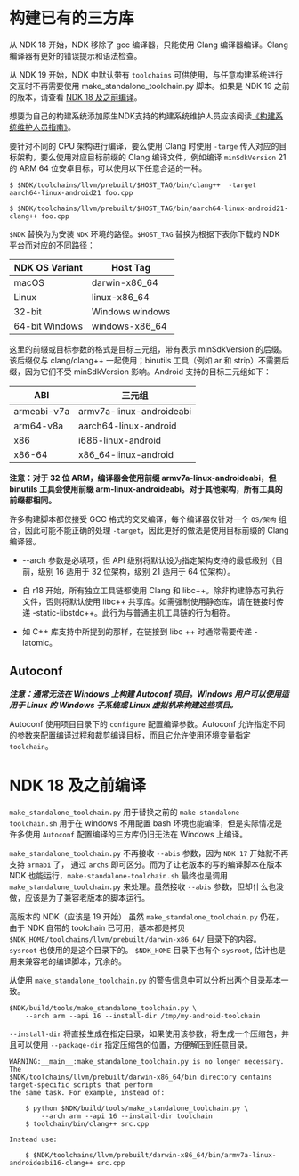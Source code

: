 # 构建已有的三方库

从 NDK 18 开始，NDK 移除了 gcc 编译器，只能使用 Clang 编译器编译。Clang 编译器有更好的错误提示和语法检查。

从 NDK 19 开始，NDK 中默认带有 `toolchains` 可供使用，与任意构建系统进行交互时不再需要使用 make_standalone_toolchain.py 脚本。如果是 NDK 19 之前的版本，请查看 [NDK 18 及之前编译](https://developer.android.com/ndk/guides/standalone_toolchain)。

想要为自己的构建系统添加原生NDK支持的构建系统维护人员应该阅读[《构建系统维护人员指南》](https://android.googlesource.com/platform/ndk/+/master/docs/BuildSystemMaintainers.md)。


要针对不同的 CPU 架构进行编译，要么使用 Clang 时使用 `-targe` 传入对应的目标架构，要么使用对应目标前缀的 Clang 编译文件，例如编译 `minSdkVersion` 21 的 ARM 64 位安卓目标，可以使用以下任意合适的一种。

```shell
$ $NDK/toolchains/llvm/prebuilt/$HOST_TAG/bin/clang++  -target aarch64-linux-android21 foo.cpp
```

```shell
$ $NDK/toolchains/llvm/prebuilt/$HOST_TAG/bin/aarch64-linux-android21-clang++ foo.cpp
```

`$NDK` 替换为为安装 `NDK` 环境的路径。`$HOST_TAG` 替换为根据下表你下载的 NDK 平台而对应的不同路径：

| NDK OS Variant | Host Tag |
| ---- | ---- |
| macOS	| darwin-x86_64 |
| Linux	| linux-x86_64 |
| 32-bit | Windows	windows |
| 64-bit Windows | windows-x86_64 |

这里的前缀或目标参数的格式是目标三元组，带有表示 minSdkVersion 的后缀。该后缀仅与 clang/clang++ 一起使用；binutils 工具（例如 ar 和 strip）不需要后缀，因为它们不受 minSdkVersion 影响。Android 支持的目标三元组如下：

| ABI | 三元组 |
| ---- | ---- |
| armeabi-v7a | armv7a-linux-androideabi |
| arm64-v8a | aarch64-linux-android |
| x86 | i686-linux-android |
| x86-64 | x86_64-linux-android |

**注意：对于 32 位 ARM，编译器会使用前缀 armv7a-linux-androideabi，但 binutils 工具会使用前缀 arm-linux-androideabi。对于其他架构，所有工具的前缀都相同。**

许多构建脚本都仅接受 GCC 格式的交叉编译，每个编译器仅针对一个 `OS/架构` 组合，因此可能不能正确的处理 `-target`，因此更好的做法是使用目标前缀的 Clang 编译器。


- --arch 参数是必填项，但 API 级别将默认设为指定架构支持的最低级别（目前，级别 16 适用于 32 位架构，级别 21 适用于 64 位架构）。

- 自 r18 开始，所有独立工具链都使用 Clang 和 libc++。除非构建静态可执行文件，否则将默认使用 libc++ 共享库。如需强制使用静态库，请在链接时传递 -static-libstdc++。此行为与普通主机工具链的行为相符。

- 如 C++ 库支持中所提到的那样，在链接到 libc ++ 时通常需要传递 -latomic。


## Autoconf

***注意：通常无法在 Windows 上构建 Autoconf 项目。Windows 用户可以使用适用于 Linux 的 Windows 子系统或 Linux 虚拟机来构建这些项目。***

Autoconf 使用项目目录下的 `configure` 配置编译参数。Autoconf 允许指定不同的参数来配置编译过程和裁剪编译目标，而且它允许使用环境变量指定 `toolchain`。

# NDK 18 及之前编译

`make_standalone_toolchain.py` 用于替换之前的 `make-standalone-toolchain.sh` 用于在 windows 不用配置 bash 环境也能编译，但是实际情况是许多使用 `Autoconf` 配置编译的三方库仍旧无法在 Windows 上编译。

`make_standalone_toolchain.py` 不再接收 `--abis` 参数，因为 `NDK 17` 开始就不再支持 `armabi` 了， 通过 `archs` 即可区分。而为了让老版本的写的编译脚本在版本 NDK 也能运行，`make-standalone-toolchain.sh` 最终也是调用 `make_standalone_toolchain.py` 来处理。虽然接收  `--abis` 参数，但却什么也没做，应该是为了兼容老版本的脚本运行。

高版本的 NDK（应该是 19 开始） 虽然 `make_standalone_toolchain.py` 仍在，由于 NDK 自带的 toolchain 已可用，基本都是拷贝 `$NDK_HOME/toolchains/llvm/prebuilt/darwin-x86_64/` 目录下的内容。 `sysroot` 也使用的是这个目录下的。 `$NDK_HOME` 目录下也有个 `sysroot`, 估计也是用来兼容老的编译脚本，冗余的。


从使用 `make_standalone_toolchain.py` 的警告信息中可以分析出两个目录基本一致。

```
$NDK/build/tools/make_standalone_toolchain.py \
    --arch arm --api 16 --install-dir /tmp/my-android-toolchain
```

`--install-dir` 将直接生成在指定目录，如果使用该参数，将生成一个压缩包，并且可以使用 `--package-dir` 指定压缩包的位置，方便解压到任意目录。

```
WARNING:__main__:make_standalone_toolchain.py is no longer necessary. The
$NDK/toolchains/llvm/prebuilt/darwin-x86_64/bin directory contains target-specific scripts that perform
the same task. For example, instead of:

    $ python $NDK/build/tools/make_standalone_toolchain.py \
        --arch arm --api 16 --install-dir toolchain
    $ toolchain/bin/clang++ src.cpp

Instead use:

    $ $NDK/toolchains/llvm/prebuilt/darwin-x86_64/bin/armv7a-linux-androideabi16-clang++ src.cpp
```